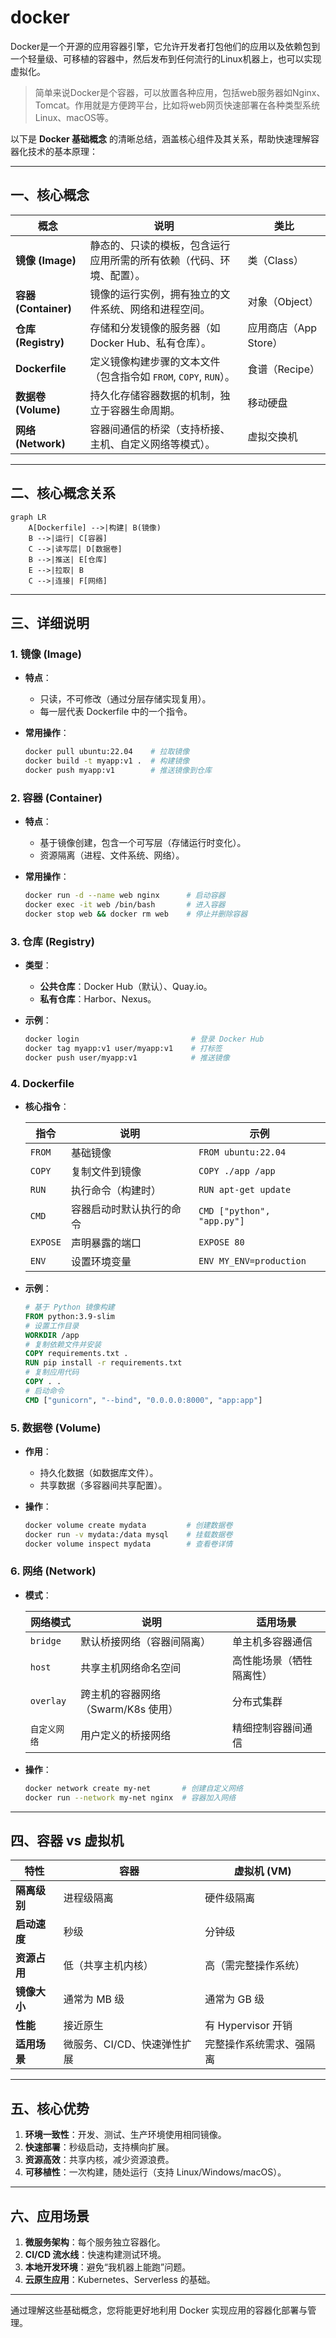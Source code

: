 # docker

Docker是一个开源的应用容器引擎，它允许开发者打包他们的应用以及依赖包到一个轻量级、可移植的容器中，然后发布到任何流行的Linux机器上，也可以实现虚拟化。
>简单来说Docker是个容器，可以放置各种应用，包括web服务器如Nginx、Tomcat。作用就是方便跨平台，比如将web网页快速部署在各种类型系统Linux、macOS等。

以下是 **Docker 基础概念** 的清晰总结，涵盖核心组件及其关系，帮助快速理解容器化技术的基本原理：

---

## **一、核心概念**

| 概念                | 说明                                                                 | 类比                  |
|---------------------|----------------------------------------------------------------------|-----------------------|
| **镜像 (Image)**    | 静态的、只读的模板，包含运行应用所需的所有依赖（代码、环境、配置）。 | 类（Class）           |
| **容器 (Container)**| 镜像的运行实例，拥有独立的文件系统、网络和进程空间。                 | 对象（Object）        |
| **仓库 (Registry)** | 存储和分发镜像的服务器（如 Docker Hub、私有仓库）。                  | 应用商店（App Store） |
| **Dockerfile**      | 定义镜像构建步骤的文本文件（包含指令如 `FROM`, `COPY`, `RUN`）。     | 食谱（Recipe）        |
| **数据卷 (Volume)** | 持久化存储容器数据的机制，独立于容器生命周期。                       | 移动硬盘              |
| **网络 (Network)**  | 容器间通信的桥梁（支持桥接、主机、自定义网络等模式）。               | 虚拟交换机            |

---

## **二、核心概念关系**

```mermaid
graph LR
    A[Dockerfile] -->|构建| B(镜像)
    B -->|运行| C[容器]
    C -->|读写层| D[数据卷]
    B -->|推送| E[仓库]
    E -->|拉取| B
    C -->|连接| F[网络]
```

---

## **三、详细说明**

### **1. 镜像 (Image)**

- **特点**：  
  - 只读，不可修改（通过分层存储实现复用）。  
  - 每一层代表 Dockerfile 中的一个指令。  
- **常用操作**：  

  ```bash
  docker pull ubuntu:22.04    # 拉取镜像
  docker build -t myapp:v1 .  # 构建镜像
  docker push myapp:v1        # 推送镜像到仓库
  ```

### **2. 容器 (Container)**

- **特点**：  
  - 基于镜像创建，包含一个可写层（存储运行时变化）。  
  - 资源隔离（进程、文件系统、网络）。  
- **常用操作**：  

  ```bash
  docker run -d --name web nginx      # 启动容器
  docker exec -it web /bin/bash       # 进入容器
  docker stop web && docker rm web    # 停止并删除容器
  ```

### **3. 仓库 (Registry)**

- **类型**：  
  - **公共仓库**：Docker Hub（默认）、Quay.io。  
  - **私有仓库**：Harbor、Nexus。  
- **示例**：  

  ```bash
  docker login                         # 登录 Docker Hub
  docker tag myapp:v1 user/myapp:v1    # 打标签
  docker push user/myapp:v1            # 推送镜像
  ```

### **4. Dockerfile**

- **核心指令**：  

  | 指令       | 说明                         | 示例                      |
  |------------|------------------------------|---------------------------|
  | `FROM`     | 基础镜像                     | `FROM ubuntu:22.04`       |
  | `COPY`     | 复制文件到镜像               | `COPY ./app /app`         |
  | `RUN`      | 执行命令（构建时）           | `RUN apt-get update`      |
  | `CMD`      | 容器启动时默认执行的命令     | `CMD ["python", "app.py"]`|
  | `EXPOSE`   | 声明暴露的端口               | `EXPOSE 80`               |
  | `ENV`      | 设置环境变量                 | `ENV MY_ENV=production`   |

- **示例**：  

  ```dockerfile
  # 基于 Python 镜像构建
  FROM python:3.9-slim
  # 设置工作目录
  WORKDIR /app
  # 复制依赖文件并安装
  COPY requirements.txt .
  RUN pip install -r requirements.txt
  # 复制应用代码
  COPY . .
  # 启动命令
  CMD ["gunicorn", "--bind", "0.0.0.0:8000", "app:app"]
  ```

### **5. 数据卷 (Volume)**

- **作用**：  
  - 持久化数据（如数据库文件）。  
  - 共享数据（多容器间共享配置）。  
- **操作**：  

  ```bash
  docker volume create mydata         # 创建数据卷
  docker run -v mydata:/data mysql    # 挂载数据卷
  docker volume inspect mydata        # 查看卷详情
  ```

### **6. 网络 (Network)**

- **模式**：  

  | 网络模式       | 说明                              | 适用场景                |
  |----------------|-----------------------------------|-------------------------|
  | `bridge`       | 默认桥接网络（容器间隔离）        | 单主机多容器通信        |
  | `host`         | 共享主机网络命名空间              | 高性能场景（牺牲隔离性）|
  | `overlay`      | 跨主机的容器网络（Swarm/K8s 使用）| 分布式集群              |
  | `自定义网络`   | 用户定义的桥接网络                | 精细控制容器间通信      |

- **操作**：  

  ```bash
  docker network create my-net       # 创建自定义网络
  docker run --network my-net nginx  # 容器加入网络
  ```

---

## **四、容器 vs 虚拟机**

| **特性**         | **容器**                     | **虚拟机 (VM)**            |
|------------------|------------------------------|----------------------------|
| **隔离级别**     | 进程级隔离                   | 硬件级隔离                 |
| **启动速度**     | 秒级                         | 分钟级                     |
| **资源占用**     | 低（共享主机内核）           | 高（需完整操作系统）       |
| **镜像大小**     | 通常为 MB 级                 | 通常为 GB 级               |
| **性能**         | 接近原生                     | 有 Hypervisor 开销         |
| **适用场景**     | 微服务、CI/CD、快速弹性扩展  | 完整操作系统需求、强隔离   |

---

## **五、核心优势**

1. **环境一致性**：开发、测试、生产环境使用相同镜像。  
2. **快速部署**：秒级启动，支持横向扩展。  
3. **资源高效**：共享内核，减少资源浪费。  
4. **可移植性**：一次构建，随处运行（支持 Linux/Windows/macOS）。  

---

## **六、应用场景**

1. **微服务架构**：每个服务独立容器化。  
2. **CI/CD 流水线**：快速构建测试环境。  
3. **本地开发环境**：避免“我机器上能跑”问题。  
4. **云原生应用**：Kubernetes、Serverless 的基础。  

---

通过理解这些基础概念，您将能更好地利用 Docker 实现应用的容器化部署与管理。
